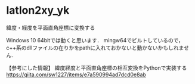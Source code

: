 # latlon2xy_yk
緯度・経度を平面直角座標に変換する

Windows 10 64bitでは動くと思います．
mingw64でビルトしているので，c++系のdllファイルの在りかをpathに入れておかないと動かないかもしれません．

【参考にした情報】
緯度経度と平面直角座標の相互変換をPythonで実装する\
https://qiita.com/sw1227/items/e7a590994ad7dcd0e8ab
